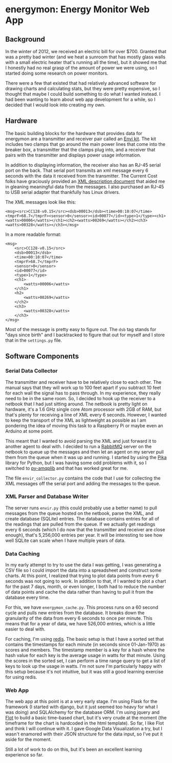 energymon: Energy Monitor Web App
=================================

Background
----------
In the winter of 2012, we received an electric bill for over $700. Granted that was a pretty bad winter (and we heat a sunroom that has mostly glass walls with a small electric heater that's running all the time), but it showed me that I honestly had no real grasp of the amount of power we were using, so I started doing some research on power monitors.

There were a few that existed that had relatively advanced software for drawing charts and calculating stats, but they were pretty expensive, so I thought that maybe I could build something to do what I wanted instead. I had been wanting to learn about web app development for a while, so I decided that I would look into creating my own.

Hardware
--------
The basic building blocks for the hardware that provides data for energymon are a transmitter and receiver pair called an <a href="http://www.currentcost.net/Monitor%20Details.html">Envi kit</a>. The kit includes two clamps that go around the main power lines that come into the breaker box, a transmitter that the clamps plug into, and a receiver that pairs with the transmitter and displays power usage information.

In addition to displaying information, the receiver also has an RJ-45 serial port on the back. That serial port transmits an xml message every 6 seconds with the data it received from the transmitter. The Current Cost folks have graciously provided an <a href="http://www.currentcost.com/download/Envi%20XML%20v19%20-%202011-01-11.pdf">XML description document</a> that aided me in gleaning meaningful data from the messages. I also purchased an RJ-45 to USB serial adapter that thankfully has Linux drivers.

The XML messages look like this:

    <msg><src>CC128-v0.15</src><dsb>00013</dsb><time>00:10:07</time><tmprF>68.7</tmprF><sensor>0</sensor><id>00077</id><type>1</type><ch1><watts>00006</watts></ch1><ch2><watts>00269</watts></ch2><ch3><watts>00328</watts></ch3></msg>

In a more readable format:

    <msg>
        <src>CC128-v0.15</src>
        <dsb>00013</dsb>
        <time>00:10:07</time>
        <tmprF>68.7</tmprF>
        <sensor>0</sensor>
        <id>00077</id>
        <type>1</type>
        <ch1>
            <watts>00006</watts>
        </ch1>
        <h2>
            <watts>00269</watts>
        </ch2>
        <ch3>
            <watts>00328</watts>
        </ch3>
    </msg>

Most of the message is pretty easy to figure out. The `dsb` tag stands for "days since birth" and I backtracked to figure that out for myself and I store that in the `settings.py` file.

Software Components
-------------------

### Serial Data Collector
The transmitter and receiver have to be relatively close to each other. The manual says that they will work up to 100 feet apart if you subtract 10 feet for each wall the signal has to pass through. In my experience, they really need to be in the same room. So, I decided to hook up the receiver to a netbook that I had just sitting around. The netbook is pretty light on hardware, it's a 1.6 GHz single core Atom processor with 2GB of RAM, but that's plenty for receiving a line of XML every 6 seconds. However, I wanted to keep the transport of the XML as lightweight as possible as I am pondering the idea of moving this task to a Raspberry Pi or maybe even an Arduino at some point.

This meant that I wanted to avoid parsing the XML and just forward it to another agent to deal with. I decided to run a [RabbitMQ](http://rabbitmq.com) server on the netbook to queue up the messages and then let an agent on my server pull them from the queue when it was up and running. I started by using the [Pika](https://github.com/pika/pika) library for Python, but I was having some odd problems with it, so I switched to [py-amqplib](https://code.google.com/p/py-amqplib/) and that has worked great for me.

The file `envir_collector.py` contains the code that I use for collecting the XML messages off the serial port and adding the messages to the queue.

### XML Parser and Database Writer
The server runs `envir.py` (this could probably use a better name) to pull messages from the queue hosted on the netbook, parse the XML, and create database (SQLite) entries. The database contains entries for all of the readings that are pulled from the queue. If we actually get readings every 6 seconds (which I do now that the transmitter and receiver are close enough), that's 5,256,000 entries per year. It will be interesting to see how well SQLite can scale when I have multiple years of data.

### Data Caching
In my early attempt to try to use the data I was getting, I was generating a CSV file so I could import the data into a spreadsheet and construct some charts. At this point, I realized that trying to plot data points from every 6 seconds was not going to work. In addition to that, if I wanted to plot a chart for the past 7 days, month, or even longer, I both had to reduce the number of data points and cache the data rather than having to pull it from the database every time.

For this, we have `energymon_cache.py`. This process runs on a 60 second cycle and pulls new entries from the database. It breaks down the granularity of the data from every 6 seconds to once per minute. This means that for a year of data, we have 526,000 entries, which is a little easier to deal with. 

For caching, I'm using [redis](http://redis.io/). The basic setup is that I have a sorted set that contains the timestamps for each minute (in seconds since 01-Jan-1970) as scores and members. The timestamp member is a key for a hash where the hash value for each key is the average usage in watts for that minute. Using the scores in the sorted set, I can perform a time range query to get a list of keys to look up the usage in watts. I'm not sure I'm particularly happy with this setup because it's not intuitive, but it was still a good learning exercise for using redis.

### Web App
The web app at this point is at a very early stage. I'm using Flask for the framework (I started with django, but it just seemed too heavy for what I was doing) and SQLAlchemy for the database ORM. I'm using jquery and [Flot](http://www.flotcharts.org/) to build a basic time-based chart, but it's very crude at the moment (the timeframe for the chart is hardcoded in the html template). So far, I like Flot and think I will continue with it. I gave Google Data Visualization a try, but I wasn't enamored with their JSON structure for the data input, so I've put it aside for the moment.

Still a lot of work to do on this, but it's been an excellent learning experience so far.

